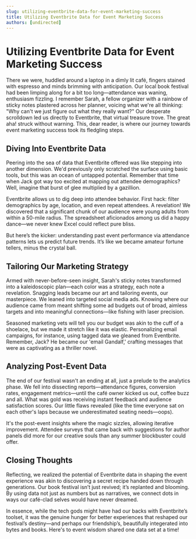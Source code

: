 ```yaml
---
slug: utilizing-eventbrite-data-for-event-marketing-success
title: Utilizing Eventbrite Data for Event Marketing Success
authors: [undirected]
---
```


# Utilizing Eventbrite Data for Event Marketing Success

There we were, huddled around a laptop in a dimly lit café, fingers stained with espresso and minds brimming with anticipation. Our local book festival had been limping along for a bit too long—attendance was waning, enthusiasm fizzling. I remember Sarah, a fellow organizer with a rainbow of sticky notes plastered across her planner, voicing what we're all thinking: "Why can't we just figure out what they really want?" Our desperate scrolldown led us directly to Eventbrite, that virtual treasure trove. The great aha! struck without warning. This, dear reader, is where our journey towards event marketing success took its fledgling steps.

## Diving Into Eventbrite Data

Peering into the sea of data that Eventbrite offered was like stepping into another dimension. We'd previously only scratched the surface using basic tools, but this was an ocean of untapped potential. Remember that time when Jack got way too excited at mapping out attendee demographics? Well, imagine that burst of glee multiplied by a gazillion.

Eventbrite allows us to dig deep into attendee behavior. First hack: filter demographics by age, location, and even repeat attendees. A revelation! We discovered that a significant chunk of our audience were young adults from within a 50-mile radius. The spreadsheet aficionados among us did a happy dance—we never knew Excel could reflect pure bliss. 

But here’s the kicker: understanding past event performance via attendance patterns lets us predict future trends. It’s like we became amateur fortune tellers, minus the crystal ball.

## Tailoring Our Marketing Strategy

Armed with never-before-seen insight, Sarah's sticky notes transformed into a kaleidoscopic plan—each color was a strategy, each note a revelation. Snagging leads became our art and tailoring events, our masterpiece. We leaned into targeted social media ads. Knowing where our audience came from meant shifting some ad budgets out of broad, aimless targets and into meaningful connections—like fishing with laser precision.

Seasoned marketing vets will tell you our budget was akin to the cuff of a shoelace, but we made it stretch like it was elastic. Personalizing email campaigns, for instance, using tagged data we gleaned from Eventbrite. Remember, Jack? He became our 'email Gandalf,' crafting messages that were as captivating as a thriller novel. 

## Analyzing Post-Event Data

The end of our festival wasn't an ending at all, just a prelude to the analytics phase. We fell into dissecting reports—attendance figures, conversion rates, engagement metrics—until the café owner kicked us out, coffee buzz and all. What was gold was receiving instant feedback and audience satisfaction scores. Our little flaws revealed (like the time everyone sat on each other's laps because we underestimated seating needs—oops). 

It's the post-event insights where the magic sizzles, allowing iterative improvement. Attendee surveys that came back with suggestions for author panels did more for our creative souls than any summer blockbuster could offer.

## Closing Thoughts

Reflecting, we realized the potential of Eventbrite data in shaping the event experience was akin to discovering a secret recipe handed down through generations. Our book festival isn’t just revived; it’s replanted and blooming. By using data not just as numbers but as narratives, we connect dots in ways our café-clad selves would have never dreamed.

In essence, while the tech gods might have had our backs with Eventbrite’s toolset, it was the genuine hunger for better experiences that reshaped our festival’s destiny—and perhaps our friendship’s, beautifully integerated into bytes and books. Here's to event wisdom shared one data set at a time!